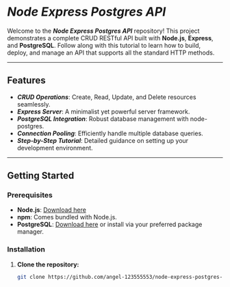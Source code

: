 # **_Node Express Postgres API_**

Welcome to the **_Node Express Postgres API_** repository! This project demonstrates a complete CRUD RESTful API built with **Node.js**, **Express**, and **PostgreSQL**. Follow along with this tutorial to learn how to build, deploy, and manage an API that supports all the standard HTTP methods.

---

## **Features**

- **_CRUD Operations_**: Create, Read, Update, and Delete resources seamlessly.
- **_Express Server_**: A minimalist yet powerful server framework.
- **_PostgreSQL Integration_**: Robust database management with node-postgres.
- **_Connection Pooling_**: Efficiently handle multiple database queries.
- **_Step-by-Step Tutorial_**: Detailed guidance on setting up your development environment.

---

## **Getting Started**

### **Prerequisites**

- **Node.js**: [Download here](https://nodejs.org/)
- **npm**: Comes bundled with Node.js.
- **PostgreSQL**: [Download here](https://www.postgresql.org/) or install via your preferred package manager.

### **Installation**

1. **Clone the repository:**
   ```bash
   git clone https://github.com/angel-123555553/node-express-postgres-api.git
